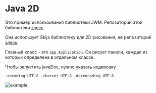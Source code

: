 # Java 2D

Это пример использования библиотеки JWM.
Репозиторий этой библиотеки [здесь](https://github.com/HumbleUI/JWM).

Она использует Skija библиотеку для 2D рисования, её репозиторий
[здесь](https://github.com/JetBrains/skija).

Главный класс - это `app.Application`. Он рисует панели, каждая из которых
определена в отдельном классе.


Чтобы запустить javaDoc, нужно указать кодировку

`-encoding UTF-8 -charset UTF-8 -docencoding UTF-8`

![example](src/main/reources/example.png)
